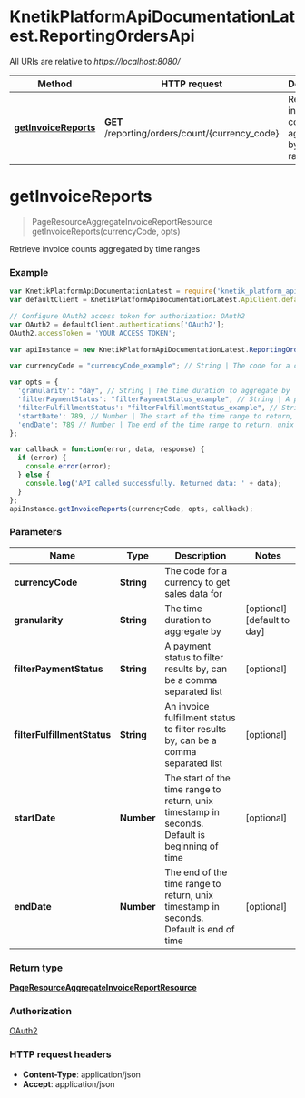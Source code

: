 # KnetikPlatformApiDocumentationLatest.ReportingOrdersApi

All URIs are relative to *https://localhost:8080/*

Method | HTTP request | Description
------------- | ------------- | -------------
[**getInvoiceReports**](ReportingOrdersApi.md#getInvoiceReports) | **GET** /reporting/orders/count/{currency_code} | Retrieve invoice counts aggregated by time ranges


<a name="getInvoiceReports"></a>
# **getInvoiceReports**
> PageResourceAggregateInvoiceReportResource getInvoiceReports(currencyCode, opts)

Retrieve invoice counts aggregated by time ranges

### Example
```javascript
var KnetikPlatformApiDocumentationLatest = require('knetik_platform_api_documentation_latest');
var defaultClient = KnetikPlatformApiDocumentationLatest.ApiClient.default;

// Configure OAuth2 access token for authorization: OAuth2
var OAuth2 = defaultClient.authentications['OAuth2'];
OAuth2.accessToken = 'YOUR ACCESS TOKEN';

var apiInstance = new KnetikPlatformApiDocumentationLatest.ReportingOrdersApi();

var currencyCode = "currencyCode_example"; // String | The code for a currency to get sales data for

var opts = { 
  'granularity': "day", // String | The time duration to aggregate by
  'filterPaymentStatus': "filterPaymentStatus_example", // String | A payment status to filter results by, can be a comma separated list
  'filterFulfillmentStatus': "filterFulfillmentStatus_example", // String | An invoice fulfillment status to filter results by, can be a comma separated list
  'startDate': 789, // Number | The start of the time range to return, unix timestamp in seconds. Default is beginning of time
  'endDate': 789 // Number | The end of the time range to return, unix timestamp in seconds. Default is end of time
};

var callback = function(error, data, response) {
  if (error) {
    console.error(error);
  } else {
    console.log('API called successfully. Returned data: ' + data);
  }
};
apiInstance.getInvoiceReports(currencyCode, opts, callback);
```

### Parameters

Name | Type | Description  | Notes
------------- | ------------- | ------------- | -------------
 **currencyCode** | **String**| The code for a currency to get sales data for | 
 **granularity** | **String**| The time duration to aggregate by | [optional] [default to day]
 **filterPaymentStatus** | **String**| A payment status to filter results by, can be a comma separated list | [optional] 
 **filterFulfillmentStatus** | **String**| An invoice fulfillment status to filter results by, can be a comma separated list | [optional] 
 **startDate** | **Number**| The start of the time range to return, unix timestamp in seconds. Default is beginning of time | [optional] 
 **endDate** | **Number**| The end of the time range to return, unix timestamp in seconds. Default is end of time | [optional] 

### Return type

[**PageResourceAggregateInvoiceReportResource**](PageResourceAggregateInvoiceReportResource.md)

### Authorization

[OAuth2](../README.md#OAuth2)

### HTTP request headers

 - **Content-Type**: application/json
 - **Accept**: application/json

